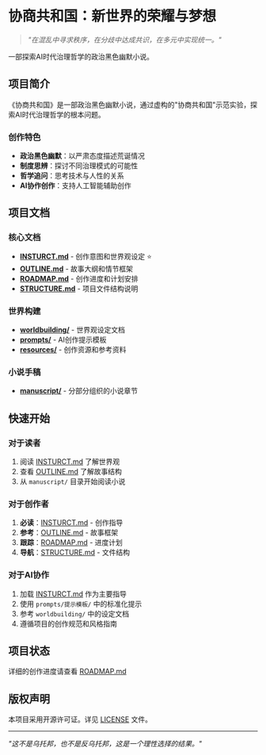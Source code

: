 # 协商共和国：新世界的荣耀与梦想

> *"在混乱中寻求秩序，在分歧中达成共识，在多元中实现统一。"*

一部探索AI时代治理哲学的政治黑色幽默小说。

## 项目简介

《协商共和国》是一部政治黑色幽默小说，通过虚构的"协商共和国"示范实验，探索AI时代治理哲学的根本问题。

### 创作特色
- **政治黑色幽默**：以严肃态度描述荒诞情况
- **制度思辨**：探讨不同治理模式的可能性
- **哲学追问**：思考技术与人性的关系
- **AI协作创作**：支持人工智能辅助创作

## 项目文档

### 核心文档
- **[INSTURCT.md](INSTURCT.md)** - 创作意图和世界观设定 ⭐
- **[OUTLINE.md](OUTLINE.md)** - 故事大纲和情节框架
- **[ROADMAP.md](ROADMAP.md)** - 创作进度和计划安排
- **[STRUCTURE.md](STRUCTURE.md)** - 项目文件结构说明

### 世界构建
- **[worldbuilding/](worldbuilding/)** - 世界观设定文档
- **[prompts/](prompts/)** - AI创作提示模板
- **[resources/](resources/)** - 创作资源和参考资料

### 小说手稿
- **[manuscript/](manuscript/)** - 分部分组织的小说章节

## 快速开始

### 对于读者
1. 阅读 [INSTURCT.md](INSTURCT.md) 了解世界观
2. 查看 [OUTLINE.md](OUTLINE.md) 了解故事结构
3. 从 `manuscript/` 目录开始阅读小说

### 对于创作者
1. **必读**：[INSTURCT.md](INSTURCT.md) - 创作指导
2. **参考**：[OUTLINE.md](OUTLINE.md) - 故事框架
3. **跟踪**：[ROADMAP.md](ROADMAP.md) - 进度计划
4. **导航**：[STRUCTURE.md](STRUCTURE.md) - 文件结构

### 对于AI协作
1. 加载 [INSTURCT.md](INSTURCT.md) 作为主要指导
2. 使用 `prompts/提示模板/` 中的标准化提示
3. 参考 `worldbuilding/` 中的设定文档
4. 遵循项目的创作规范和风格指南

## 项目状态

详细的创作进度请查看 [ROADMAP.md](ROADMAP.md)

## 版权声明

本项目采用开源许可证。详见 [LICENSE](LICENSE) 文件。

---

*"这不是乌托邦，也不是反乌托邦，这是一个理性选择的结果。"*
